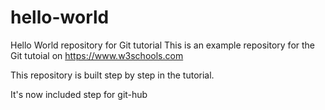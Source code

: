 # hello-world
Hello World repository for Git tutorial
This is an example repository for the Git tutoial on https://www.w3schools.com

This repository is built step by step in the tutorial.

It's now included step for git-hub
